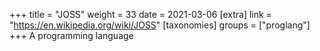 +++
title = "JOSS"
weight = 33
date = 2021-03-06
[extra]
link = "https://en.wikipedia.org/wiki/JOSS"
[taxonomies]
groups = ["proglang"]
+++
A programming language

